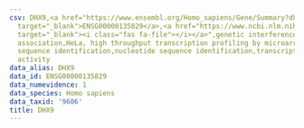 ```yaml
---
csv: DHX9,<a href="https://www.ensembl.org/Homo_sapiens/Gene/Summary?db=core;g=ENSG00000135829"
  target="_blank">ENSG00000135829</a>,<a href="https://www.ncbi.nlm.nih.gov/pubmed/17216044"
  target="_blank"><i class="fas fa-file"></i></a>",genetic interference,functional
  association,HeLa, high throughput transcription profiling by microarray,nucleotide
  sequence identification,nucleotide sequence identification,transcriptional regulation,down-regulates
  activity
data_alias: DHX9
data_id: ENSG00000135829
data_numevidence: 1
data_species: Homo sapiens
data_taxid: '9606'
title: DHX9
---
```

